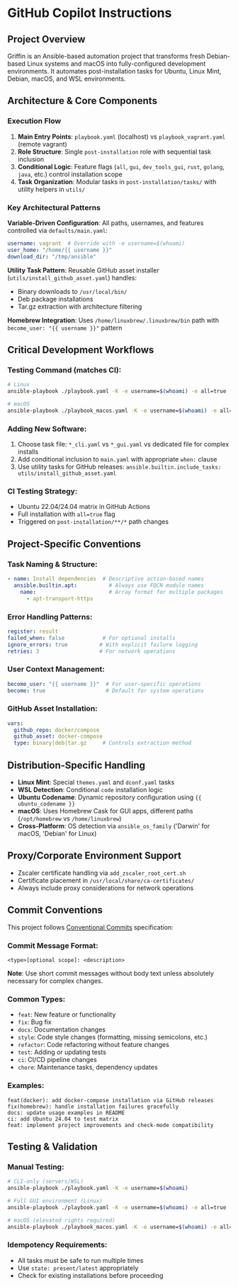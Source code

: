 # GitHub Copilot Instructions

## Project Overview

Griffin is an Ansible-based automation project that transforms fresh Debian-based Linux systems and macOS into fully-configured development environments. It automates post-installation tasks for Ubuntu, Linux Mint, Debian, macOS, and WSL environments.

## Architecture & Core Components

### Execution Flow
1. **Main Entry Points**: `playbook.yaml` (localhost) vs `playbook_vagrant.yaml` (remote vagrant)
2. **Role Structure**: Single `post-installation` role with sequential task inclusion
3. **Conditional Logic**: Feature flags (`all`, `gui`, `dev_tools_gui`, `rust`, `golang`, `java`, etc.) control installation scope
4. **Task Organization**: Modular tasks in `post-installation/tasks/` with utility helpers in `utils/`

### Key Architectural Patterns

**Variable-Driven Configuration**: All paths, usernames, and features controlled via `defaults/main.yaml`:
```yaml
username: vagrant  # Override with -e username=$(whoami)
user_home: "/home/{{ username }}"
download_dir: "/tmp/ansible"
```

**Utility Task Pattern**: Reusable GitHub asset installer (`utils/install_github_asset.yaml`) handles:
- Binary downloads to `/usr/local/bin/`
- Deb package installations 
- Tar.gz extraction with architecture filtering

**Homebrew Integration**: Uses `/home/linuxbrew/.linuxbrew/bin` path with `become_user: "{{ username }}"` pattern

## Critical Development Workflows

### Testing Command (matches CI):
```bash
# Linux
ansible-playbook ./playbook.yaml -K -e username=$(whoami) -e all=true

# macOS  
ansible-playbook ./playbook_macos.yaml -K -e username=$(whoami) -e all=true
```

### Adding New Software:
1. Choose task file: `*_cli.yaml` vs `*_gui.yaml` vs dedicated file for complex installs
2. Add conditional inclusion to `main.yaml` with appropriate `when:` clause
3. Use utility tasks for GitHub releases: `ansible.builtin.include_tasks: utils/install_github_asset.yaml`

### CI Testing Strategy:
- Ubuntu 22.04/24.04 matrix in GitHub Actions
- Full installation with `all=true` flag
- Triggered on `post-installation/**/*` path changes

## Project-Specific Conventions

### Task Naming & Structure:
```yaml
- name: Install dependencies  # Descriptive action-based names
  ansible.builtin.apt:          # Always use FQCN module names
    name:                       # Array format for multiple packages
      - apt-transport-https
```

### Error Handling Patterns:
```yaml
register: result
failed_when: false            # For optional installs
ignore_errors: true          # With explicit failure logging
retries: 3                   # For network operations
```

### User Context Management:
```yaml
become_user: "{{ username }}"  # For user-specific operations
become: true                   # Default for system operations
```

### GitHub Asset Installation:
```yaml
vars:
  github_repo: docker/compose
  github_asset: docker-compose
  type: binary|deb|tar.gz     # Controls extraction method
```

## Distribution-Specific Handling

- **Linux Mint**: Special `themes.yaml` and `dconf.yaml` tasks
- **WSL Detection**: Conditional `code` installation logic
- **Ubuntu Codename**: Dynamic repository configuration using `{{ ubuntu_codename }}`
- **macOS**: Uses Homebrew Cask for GUI apps, different paths (`/opt/homebrew` vs `/home/linuxbrew`)
- **Cross-Platform**: OS detection via `ansible_os_family` ('Darwin' for macOS, 'Debian' for Linux)

## Proxy/Corporate Environment Support

- Zscaler certificate handling via `add_zscaler_root_cert.sh`
- Certificate placement in `/usr/local/share/ca-certificates/`
- Always include proxy considerations for network operations

## Commit Conventions

This project follows [Conventional Commits](https://www.conventionalcommits.org/) specification:

### Commit Message Format:
```
<type>[optional scope]: <description>
```

**Note**: Use short commit messages without body text unless absolutely necessary for complex changes.

### Common Types:
- `feat`: New feature or functionality
- `fix`: Bug fix
- `docs`: Documentation changes
- `style`: Code style changes (formatting, missing semicolons, etc.)
- `refactor`: Code refactoring without feature changes
- `test`: Adding or updating tests
- `ci`: CI/CD pipeline changes
- `chore`: Maintenance tasks, dependency updates

### Examples:
```
feat(docker): add docker-compose installation via GitHub releases
fix(homebrew): handle installation failures gracefully
docs: update usage examples in README
ci: add Ubuntu 24.04 to test matrix
feat: implement project improvements and check-mode compatibility
```

## Testing & Validation

### Manual Testing:
```bash
# CLI-only (servers/WSL)
ansible-playbook ./playbook.yaml -K -e username=$(whoami)

# Full GUI environment (Linux)
ansible-playbook ./playbook.yaml -K -e username=$(whoami) -e all=true

# macOS (elevated rights required)
ansible-playbook ./playbook_macos.yaml -K -e username=$(whoami) -e all=true
```

### Idempotency Requirements:
- All tasks must be safe to run multiple times
- Use `state: present/latest` appropriately
- Check for existing installations before proceeding
